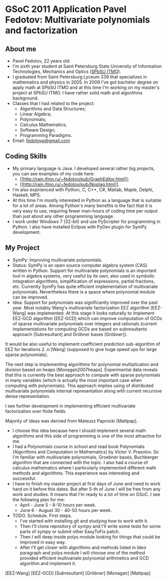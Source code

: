 GSoC 2011 Application Pavel Fedotov: Multivariate polynomials and factorization
================================================================================

About me
--------

* Pavel Fedotov, 22 years old. 
* I'm sixth year student at Saint Petersburg State University of Information Technologies, Mechanics and Optics ([SPbSU ITMO](http://en.ifmo.ru/)). 
* I graduated from Saint Petersburg Lyceum 239 that specializes in mathematics and physics in 2005. In 2009 I've got bachelor degree on apply math at SPbSU ITMO and at this time I'm working on my master's project at SPbSU ITMO. I have rather solid math and algorithms background. 
* Classes that I had related to the project: 
    - Algorithms and Data Structures;
    - Linear Algebra;
    - Polynomials;
    - Calculus Mathematics;
    - Software Design;
    - Programming Paradigms. 
* Email: fedotovp@gmail.com

Coding Skills
-------------

* My primary language is Java. I developed several rather big projects, you can see examples of my code here: 
   - [[http://rain.ifmo.ru/~fedotov/pub/GraphEditor.html]];  
   - [[http://rain.ifmo.ru/~fedotov/pub/Noplag.html]]. 
* I'm also expirienced with Python, C, C++, C#, Matlab, Maple, Delphi, Haskell, MPS. 
* At this time I'm mostly interested in Python as a language that is suitable for a lot of areas. Among Python's many benefits is the fact that it is very easy to use, requiring fewer man-hours of coding time per output than just about any other programming language.
* I work under Windows 7 (32-bit) and use PyScripter for programming in Python. I also have installed Eclipse with PyDev plugin for SymPy development. 

My Project
----------

* SymPy: Improving multivariate polynomials. 
* Status: SymPy is an open source computer algebra system (CAS) written in Python. Support for multivariate polynomials is an important tool in algebra systems, very useful by its own, also used in symbolic integration algorithms, simplification of expressions, partial fractions, etc. Currently SymPy has quite efficient implementation of multivariate polynomials. Nevertheless there is a space where polynomial module can be improved. 
* Idea: Support for polynomials was significantly improved over the past year. Most notably Wang's multivariate factorization EEZ algorithm [EEZ-Wang] was implemented. At this stage it looks naturally to implement EEZ-GCD algorithm [EEZ-GCD] which can improve computation of GCDs of sparse multivariate polynomials over integers and rationals (current implementations for computing GCDs are based on subresultants approach [Subresultant] and Gröbner bases [Gröbner]).

It would be also useful to implement coefficient prediction sub-algorithm of EEZ for iterations 2..n [Wang] (supposed to give huge speed ups for large sparse polynomials). 

The next step is implementing algorithms for polynomial multiplication and division based on heaps [Monagan2007heaps]. Experimental data reveals that this is currently the best approach to compute with sparse polynomials in many variables (which is actually the most important case when computing with polynomials). This approach implies using of distributed multivariate polynomials internal representation along with current recursive dense representation. 

I see further development in implementing efficient multivariate factorization over finite fields.

Majority of ideas was derived from Mateusz Paprocki [Mattpap]. 

* I choose this idea because here I should implement several math algorithms and this side of programming is one of the most attractive for me. 
* I had a Polynomials course in school and read book Polynomials (Algorithms and Computation in Mathematics) by Victor V. Prasolov. So I'm familiar with multivariate polynomials, Groebner bases, Buchberger algorithm that are connected with the topic. I also had a course of calculus mathematics where I particularly implemented different math methods and algorithms. This experience was interesting and successful. 
* I have to finish my master project at first days of June and need to work hard on it before this dates. But after 5-th of June I will be free from any work and studies. It means that I'm ready to a lot of time on GSoC. 
I see the following plan for me: 
    - April - June 5 - 8-10 hours per week. 
    - June 6 - August 30 - 40-50 hours per week. 
* TODO. Schedule. First steps. 
    - I've started with installing git and studying how to work with it. 
    - Then I'll clone repository of sympy and I'll write some tests for some parts of sympy or submit other EasyToFix patch. 
    - Then I will deep inside polys module looking for things that could be improved in easy way. 
    - After I'll get closer with algorithms and methods listed in _Idea_ paragraph and polys module I will choose one of the method provided efficient multivariate polynomial arithmetics and GCD algorithm and implement it. 


[EEZ-Wang]
[EEZ-GCD]
[Subresultant]
[Gröbner]
[Monagan]
[Mattpap]